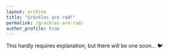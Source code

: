 ```yaml
---
layout: archive
title: "Grackles are rad!"
permalink: /grackles-are-rad/
author_profile: true
---
```


This hardly requires explanation, but there will be one soon... 🐦